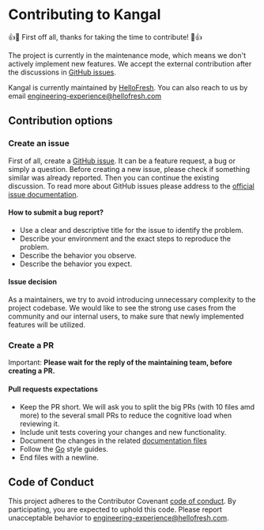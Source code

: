 # Contributing to Kangal

:+1::tada: First off all, thanks for taking the time to contribute! :tada::+1:

The project is currently in the maintenance mode, which means we don't actively implement new features.
We accept the external contribution after the discussions in [GitHub issues](https://github.com/hellofresh/kangal/issues).

Kangal is currently maintained by [HelloFresh](https://github.com/hellofresh).
You can also reach to us by email [engineering-experience@hellofresh.com](mailto:engineering-experience@hellofresh.com)

## Contribution options
### Create an issue
First of all, create a [GitHub issue](https://github.com/hellofresh/kangal/issues).
It can be a feature request, a bug or simply a question.
Before creating a new issue, please check if something similar was already reported. Then you can continue the existing discussion.
To read more about GitHub issues please address to the [official issue documentation](https://guides.github.com/features/issues/).

#### How to submit a bug report?
- Use a clear and descriptive title for the issue to identify the problem.
- Describe your environment and the exact steps to reproduce the problem.
- Describe the behavior you observe.
- Describe the behavior you expect.

#### Issue decision
As a maintainers, we try to avoid introducing unnecessary complexity to the project codebase.
We would like to see the strong use cases from the community and our internal users,
to make sure that newly implemented features will be utilized.

### Create a PR
Important: **Please wait for the reply of the maintaining team, before creating a PR.**

#### Pull requests expectations
- Keep the PR short. We will ask you to split the big PRs (with 10 files amd more) to the several small PRs to reduce the cognitive load when reviewing it.
- Include unit tests covering your changes and new functionality.
- Document the changes in the related [documentation files](https://github.com/hellofresh/kangal/tree/master/docs)
- Follow the [Go](https://github.com/golang/go/wiki/CodeReviewComments) style guides.
- End files with a newline.

## Code of Conduct

This project adheres to the Contributor Covenant [code of conduct](CODE_OF_CONDUCT.md).
By participating, you are expected to uphold this code.
Please report unacceptable behavior to [engineering-experience@hellofresh.com](mailto:engineering-experience@hellofresh.com).
